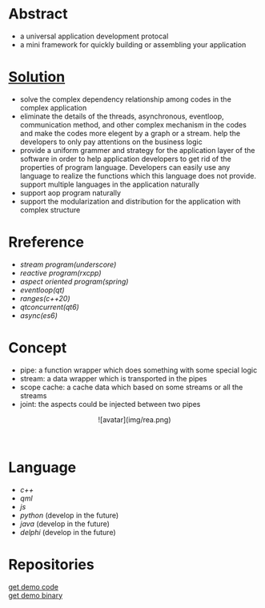 # Abstract
* a universal application development protocal  
* a mini framework for quickly building or assembling your application  

# [Solution](https://www.processon.com/view/link/605c497f5653bb2225e9da14)
* solve the complex dependency relationship among codes in the complex application  
* eliminate the details of the threads, asynchronous, eventloop, communication method, and other complex mechanism in the codes and make the codes more elegent by a graph or a stream. help the developers to only pay attentions on the business logic  
* provide a uniform grammer and strategy for the application layer of the software in order to help application developers to get rid of the properties of program language. Developers can easily use any language to realize the functions which this language does not provide. support multiple languages in the application naturally  
* support aop program naturally  
* support the modularization and distribution for the application with complex structure  

# Rreference
* *stream program(underscore)*  
* *reactive program(rxcpp)*  
* *aspect oriented program(spring)*  
* *eventloop(qt)*  
* *ranges(c++20)*  
* *qtconcurrent(qt6)*  
* *async(es6)*  

# Concept  
* pipe: a function wrapper which does something with some special logic  
* stream: a data wrapper which is transported in the pipes  
* scope cache: a cache data which based on some streams or all the streams  
* joint: the aspects could be injected between two pipes  
<center><p>![avatar](img/rea.png)</p></center>
</br>

# Language
* *c++*  
* *qml*  
* *js*  
* *python* (develop in the future)
* *java* (develop in the future)
* *delphi* (develop in the future)

# Repositories
[get demo code](https://www.robbeykaaso.work:3000/test/download/rea.zip)  
[get demo binary](https://www.robbeykaaso.work:3000/test/download/DeepInspectionV4.1.exe)